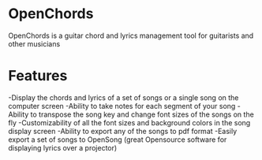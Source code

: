 OpenChords
==========

OpenChords is a guitar chord and lyrics management tool for guitarists and other musicians

Features
==========
-Display the chords and lyrics of a set of songs or a single song on the computer screen
-Ability to take notes for each segment of your song
-Ability to transpose the song key and change font sizes of the songs on the fly
-Customizability of all the font sizes and background colors in the song display screen
-Ability to export any of the songs to pdf format
-Easily export a set of songs to OpenSong (great Opensource software for displaying lyrics over a projector)
